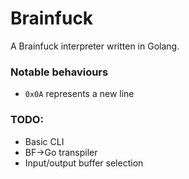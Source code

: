 # Brainfuck

A Brainfuck interpreter written in Golang.

### Notable behaviours
* `0x0A` represents a new line

### TODO:
* Basic CLI
* BF->Go transpiler
* Input/output buffer selection